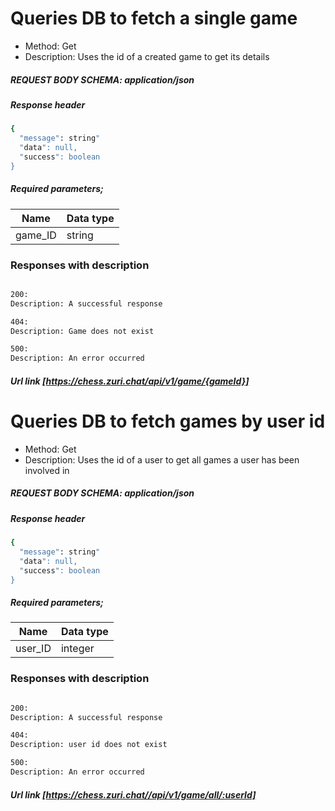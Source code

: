 # Queries DB to fetch a single game

- Method: Get
- Description: Uses the id of a created game to get its details



##### REQUEST BODY SCHEMA: application/json

##### Response header

```sh
{
  "message": string"
  "data": null,
  "success": boolean
}
```


##### Required parameters;
| Name | Data type |
| ------ | ------ |
| game_ID | string |





### Responses with description
``` sh

200:
Description: A successful response

404:   
Description: Game does not exist

500:
Description: An error occurred
```
##### Url link [https://chess.zuri.chat/api/v1/game/{gameId}]







# Queries DB to fetch games by user id

- Method: Get
- Description: Uses the id of a user to get all games a user has been involved in



##### REQUEST BODY SCHEMA: application/json

##### Response header

```sh
{
  "message": string"
  "data": null,
  "success": boolean
}
```


##### Required parameters;
| Name | Data type |
| ------ | ------ |
| user_ID | integer |





### Responses with description
``` sh

200:
Description: A successful response

404:   
Description: user id does not exist

500:
Description: An error occurred
```
##### Url link [https://chess.zuri.chat//api/v1/game/all/:userId]

